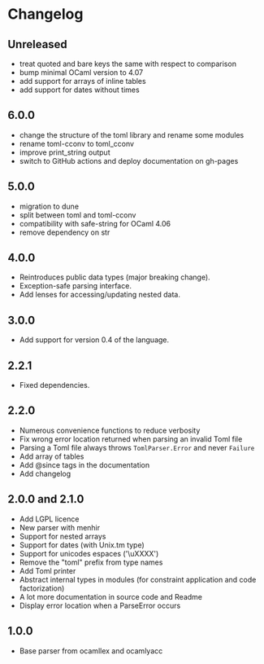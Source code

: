 # Changelog

## Unreleased

* treat quoted and bare keys the same with respect to comparison
* bump minimal OCaml version to 4.07
* add support for arrays of inline tables
* add support for dates without times

## 6.0.0

* change the structure of the toml library and rename some modules
* rename toml-cconv to toml_cconv
* improve print_string output
* switch to GitHub actions and deploy documentation on gh-pages

## 5.0.0

* migration to dune
* split between toml and toml-cconv
* compatibility with safe-string for OCaml 4.06
* remove dependency on str

## 4.0.0

* Reintroduces public data types (major breaking change).
* Exception-safe parsing interface.
* Add lenses for accessing/updating nested data.

## 3.0.0

* Add support for version 0.4 of the language.

## 2.2.1

* Fixed dependencies.

## 2.2.0

* Numerous convenience functions to reduce verbosity
* Fix wrong error location returned when parsing an invalid Toml file
* Parsing a Toml file always throws `TomlParser.Error` and never `Failure`
* Add array of tables
* Add @since tags in the documentation
* Add changelog

## 2.0.0 and 2.1.0

* Add LGPL licence
* New parser with menhir
* Support for nested arrays
* Support for dates (with Unix.tm type)
* Support for unicodes espaces ('\uXXXX')
* Remove the "toml" prefix from type names
* Add Toml printer
* Abstract internal types in modules (for constraint application and code
  factorization)
* A lot more documentation in source code and Readme
* Display error location when a ParseError occurs

## 1.0.0

* Base parser from ocamllex and ocamlyacc
